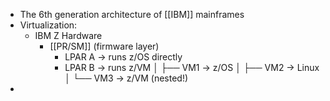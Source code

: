 - The 6th generation architecture of [[IBM]] mainframes
- Virtualization:
	- IBM Z Hardware
		- [[PR/SM]] (firmware layer)
			- LPAR A → runs z/OS directly
			- LPAR B → runs z/VM
			  │         ├── VM1 → z/OS
			  │         ├── VM2 → Linux
			  │         └── VM3 → z/VM (nested!)
-